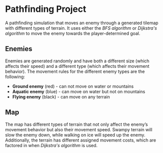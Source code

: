 # Pathfinding Project

A pathfinding simulation that moves an enemy through a generated tilemap with different types of terrain. 
It uses either the *BFS algorithm* or *Dijkstra's algorithm* to move the enemy towards the player-determined goal.

## Enemies
Enemies are generated randomly and have both a different size (which affects their speed) and a different type (which affects their movement behavior).
The movement rules for the different enemy types are the following:
- **Ground enemy** (red) - can not move on water or mountains
- **Aquatic enemy** (blue) - can move on water but not on mountains
- **Flying enemy** (black) - can move on any terrain

## Map
The map has different types of terrain that not only affect the enemy’s movement behavior but also their movement speed. Swampy terrain will slow the enemy down, while walking on ice will speed up the enemy.
Additionally, the terrain has different assigned movement costs, which are factored in when *Dijkstra's algorithm* is used.

